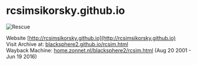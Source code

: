 # rcsimsikorsky.github.io

![Rescue](https://upload.wikimedia.org/wikipedia/commons/thumb/6/6e/Sikorsky_YH-5A_USAF.jpg/800px-Sikorsky_YH-5A_USAF.jpg)

Website [http://rcsimsikorsky.github.io](http://rcsimsikorsky.github.io) <br>
Visit Archive at: [blacksphere2.github.io/rcsim.html](http://blacksphere2.github.io/rcsim.html) <br>
Wayback Machine: [home.zonnet.nl/blacksphere2/rcsim.html](https://web.archive.org/web/20070820082332/http://home.zonnet.nl/blacksphere2/rcsim.html) (Aug 20 2001 - Jun 19 2016)
